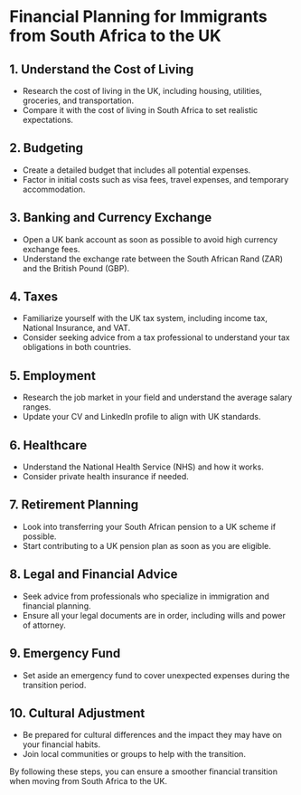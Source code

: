 # Financial Planning for Immigrants from South Africa to the UK

## 1. Understand the Cost of Living
- Research the cost of living in the UK, including housing, utilities, groceries, and transportation.
- Compare it with the cost of living in South Africa to set realistic expectations.

## 2. Budgeting
- Create a detailed budget that includes all potential expenses.
- Factor in initial costs such as visa fees, travel expenses, and temporary accommodation.

## 3. Banking and Currency Exchange
- Open a UK bank account as soon as possible to avoid high currency exchange fees.
- Understand the exchange rate between the South African Rand (ZAR) and the British Pound (GBP).

## 4. Taxes
- Familiarize yourself with the UK tax system, including income tax, National Insurance, and VAT.
- Consider seeking advice from a tax professional to understand your tax obligations in both countries.

## 5. Employment
- Research the job market in your field and understand the average salary ranges.
- Update your CV and LinkedIn profile to align with UK standards.

## 6. Healthcare
- Understand the National Health Service (NHS) and how it works.
- Consider private health insurance if needed.

## 7. Retirement Planning
- Look into transferring your South African pension to a UK scheme if possible.
- Start contributing to a UK pension plan as soon as you are eligible.

## 8. Legal and Financial Advice
- Seek advice from professionals who specialize in immigration and financial planning.
- Ensure all your legal documents are in order, including wills and power of attorney.

## 9. Emergency Fund
- Set aside an emergency fund to cover unexpected expenses during the transition period.

## 10. Cultural Adjustment
- Be prepared for cultural differences and the impact they may have on your financial habits.
- Join local communities or groups to help with the transition.

By following these steps, you can ensure a smoother financial transition when moving from South Africa to the UK.
